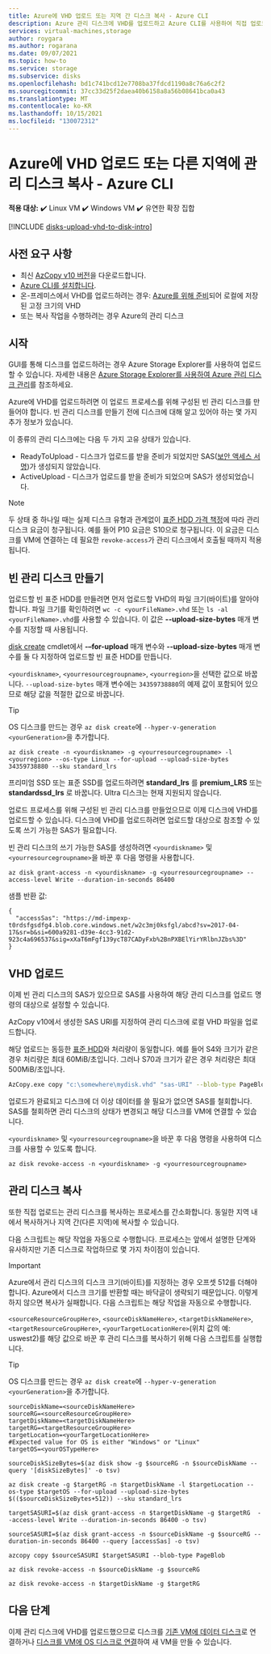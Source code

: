 ```yaml
---
title: Azure에 VHD 업로드 또는 지역 간 디스크 복사 - Azure CLI
description: Azure 관리 디스크에 VHD를 업로드하고 Azure CLI를 사용하여 직접 업로드를 통해 지역 간에 관리 디스크를 복사하는 방법을 알아봅니다.
services: virtual-machines,storage
author: roygara
ms.author: rogarana
ms.date: 09/07/2021
ms.topic: how-to
ms.service: storage
ms.subservice: disks
ms.openlocfilehash: bd1c741bcd12e7708ba37fdcd1190a8c76a6c2f2
ms.sourcegitcommit: 37cc33d25f2daea40b6158a8a56b08641bca0a43
ms.translationtype: MT
ms.contentlocale: ko-KR
ms.lasthandoff: 10/15/2021
ms.locfileid: "130072312"
---
```

# <a name="upload-a-vhd-to-azure-or-copy-a-managed-disk-to-another-region---azure-cli"></a>Azure에 VHD 업로드 또는 다른 지역에 관리 디스크 복사 - Azure CLI

**적용 대상:** :heavy_check_mark: Linux VM :heavy_check_mark: Windows VM :heavy_check_mark: 유연한 확장 집합 

[!INCLUDE [disks-upload-vhd-to-disk-intro](../../../includes/disks-upload-vhd-to-disk-intro.md)]

## <a name="prerequisites"></a>사전 요구 사항

- 최신 [AzCopy v10 버전](../../storage/common/storage-use-azcopy-v10.md#download-and-install-azcopy)을 다운로드합니다.
- [Azure CLI를 설치합니다](/cli/azure/install-azure-cli).
- 온-프레미스에서 VHD를 업로드하려는 경우: [Azure를 위해 준비](../windows/prepare-for-upload-vhd-image.md)되어 로컬에 저장된 고정 크기의 VHD
- 또는 복사 작업을 수행하려는 경우 Azure의 관리 디스크

## <a name="getting-started"></a>시작

GUI를 통해 디스크를 업로드하려는 경우 Azure Storage Explorer를 사용하여 업로드할 수 있습니다. 자세한 내용은 [Azure Storage Explorer를 사용하여 Azure 관리 디스크 관리](../disks-use-storage-explorer-managed-disks.md)를 참조하세요.

Azure에 VHD를 업로드하려면 이 업로드 프로세스를 위해 구성된 빈 관리 디스크를 만들어야 합니다. 빈 관리 디스크를 만들기 전에 디스크에 대해 알고 있어야 하는 몇 가지 추가 정보가 있습니다.

이 종류의 관리 디스크에는 다음 두 가지 고유 상태가 있습니다.

- ReadyToUpload - 디스크가 업로드를 받을 준비가 되었지만 SAS([보안 액세스 서명](../../storage/common/storage-sas-overview.md))가 생성되지 않았습니다.
- ActiveUpload - 디스크가 업로드를 받을 준비가 되었으며 SAS가 생성되었습니다.

> [!NOTE]
> 두 상태 중 하나일 때는 실제 디스크 유형과 관계없이 [표준 HDD 가격 책정](https://azure.microsoft.com/pricing/details/managed-disks/)에 따라 관리 디스크 요금이 청구됩니다. 예를 들어 P10 요금은 S10으로 청구됩니다. 이 요금은 디스크를 VM에 연결하는 데 필요한 `revoke-access`가 관리 디스크에서 호출될 때까지 적용됩니다.

## <a name="create-an-empty-managed-disk"></a>빈 관리 디스크 만들기

업로드할 빈 표준 HDD를 만들려면 먼저 업로드할 VHD의 파일 크기(바이트)를 알아야 합니다. 파일 크기를 확인하려면 `wc -c <yourFileName>.vhd` 또는 `ls -al <yourFileName>.vhd`를 사용할 수 있습니다. 이 값은 **--upload-size-bytes** 매개 변수를 지정할 때 사용됩니다.

[disk create](/cli/azure/disk#az_disk_create) cmdlet에서 **-–for-upload** 매개 변수와 **--upload-size-bytes** 매개 변수를 둘 다 지정하여 업로드할 빈 표준 HDD를 만듭니다.

`<yourdiskname>`, `<yourresourcegroupname>`, `<yourregion>`을 선택한 값으로 바꿉니다. `--upload-size-bytes` 매개 변수에는 `34359738880`의 예제 값이 포함되어 있으므로 해당 값을 적절한 값으로 바꿉니다.

> [!TIP]
> OS 디스크를 만드는 경우 `az disk create`에 `--hyper-v-generation <yourGeneration>`을 추가합니다.

```azurecli
az disk create -n <yourdiskname> -g <yourresourcegroupname> -l <yourregion> --os-type Linux --for-upload --upload-size-bytes 34359738880 --sku standard_lrs
```

프리미엄 SSD 또는 표준 SSD를 업로드하려면 **standard_lrs** 를 **premium_LRS** 또는 **standardssd_lrs** 로 바꿉니다. Ultra 디스크는 현재 지원되지 않습니다.

업로드 프로세스를 위해 구성된 빈 관리 디스크를 만들었으므로 이제 디스크에 VHD를 업로드할 수 있습니다. 디스크에 VHD를 업로드하려면 업로드할 대상으로 참조할 수 있도록 쓰기 가능한 SAS가 필요합니다.

빈 관리 디스크의 쓰기 가능한 SAS를 생성하려면 `<yourdiskname>` 및 `<yourresourcegroupname>`을 바꾼 후 다음 명령을 사용합니다.

```azurecli
az disk grant-access -n <yourdiskname> -g <yourresourcegroupname> --access-level Write --duration-in-seconds 86400
```

샘플 반환 값:

```output
{
  "accessSas": "https://md-impexp-t0rdsfgsdfg4.blob.core.windows.net/w2c3mj0ksfgl/abcd?sv=2017-04-17&sr=b&si=600a9281-d39e-4cc3-91d2-923c4a696537&sig=xXaT6mFgf139ycT87CADyFxb%2BnPXBElYirYRlbnJZbs%3D"
}
```

## <a name="upload-a-vhd"></a>VHD 업로드

이제 빈 관리 디스크의 SAS가 있으므로 SAS를 사용하여 해당 관리 디스크를 업로드 명령의 대상으로 설정할 수 있습니다.

AzCopy v10에서 생성한 SAS URI를 지정하여 관리 디스크에 로컬 VHD 파일을 업로드합니다.

해당 업로드는 동등한 [표준 HDD](../disks-types.md#standard-hdds)와 처리량이 동일합니다. 예를 들어 S4와 크기가 같은 경우 처리량은 최대 60MiB/초입니다. 그러나 S70과 크기가 같은 경우 처리량은 최대 500MiB/초입니다.

```bash
AzCopy.exe copy "c:\somewhere\mydisk.vhd" "sas-URI" --blob-type PageBlob
```

업로드가 완료되고 디스크에 더 이상 데이터를 쓸 필요가 없으면 SAS를 철회합니다. SAS를 철회하면 관리 디스크의 상태가 변경되고 해당 디스크를 VM에 연결할 수 있습니다.

`<yourdiskname>` 및 `<yourresourcegroupname>`을 바꾼 후 다음 명령을 사용하여 디스크를 사용할 수 있도록 합니다.

```azurecli
az disk revoke-access -n <yourdiskname> -g <yourresourcegroupname>
```

## <a name="copy-a-managed-disk"></a>관리 디스크 복사

또한 직접 업로드는 관리 디스크를 복사하는 프로세스를 간소화합니다. 동일한 지역 내에서 복사하거나 지역 간(다른 지역)에 복사할 수 있습니다.

다음 스크립트는 해당 작업을 자동으로 수행합니다. 프로세스는 앞에서 설명한 단계와 유사하지만 기존 디스크로 작업하므로 몇 가지 차이점이 있습니다.

> [!IMPORTANT]
> Azure에서 관리 디스크의 디스크 크기(바이트)를 지정하는 경우 오프셋 512를 더해야 합니다. Azure에서 디스크 크기를 반환할 때는 바닥글이 생략되기 때문입니다. 이렇게 하지 않으면 복사가 실패합니다. 다음 스크립트는 해당 작업을 자동으로 수행합니다.

`<sourceResourceGroupHere>`, `<sourceDiskNameHere>`, `<targetDiskNameHere>`, `<targetResourceGroupHere>`, `<yourTargetLocationHere>`(위치 값의 예: uswest2)를 해당 값으로 바꾼 후 관리 디스크를 복사하기 위해 다음 스크립트를 실행합니다.

> [!TIP]
> OS 디스크를 만드는 경우 `az disk create`에 `--hyper-v-generation <yourGeneration>`을 추가합니다.

```azurecli
sourceDiskName=<sourceDiskNameHere>
sourceRG=<sourceResourceGroupHere>
targetDiskName=<targetDiskNameHere>
targetRG=<targetResourceGroupHere>
targetLocation=<yourTargetLocationHere>
#Expected value for OS is either "Windows" or "Linux"
targetOS=<yourOSTypeHere>

sourceDiskSizeBytes=$(az disk show -g $sourceRG -n $sourceDiskName --query '[diskSizeBytes]' -o tsv)

az disk create -g $targetRG -n $targetDiskName -l $targetLocation --os-type $targetOS --for-upload --upload-size-bytes $(($sourceDiskSizeBytes+512)) --sku standard_lrs

targetSASURI=$(az disk grant-access -n $targetDiskName -g $targetRG  --access-level Write --duration-in-seconds 86400 -o tsv)

sourceSASURI=$(az disk grant-access -n $sourceDiskName -g $sourceRG --duration-in-seconds 86400 --query [accessSas] -o tsv)

azcopy copy $sourceSASURI $targetSASURI --blob-type PageBlob

az disk revoke-access -n $sourceDiskName -g $sourceRG

az disk revoke-access -n $targetDiskName -g $targetRG
```

## <a name="next-steps"></a>다음 단계

이제 관리 디스크에 VHD를 업로드했으므로 디스크를 [기존 VM에 데이터 디스크](add-disk.md)로 연결하거나 [디스크를 VM에 OS 디스크로 연결](upload-vhd.md#create-the-vm)하여 새 VM을 만들 수 있습니다.
